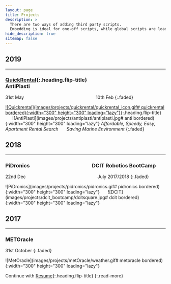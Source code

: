 ```yaml
---
layout: page
title: Projects
description: >
  There are two ways of adding third party scripts.
  Embedding is ideal for one-off scripts, while global scripts are loaded on every page.
hide_description: true
sitemap: false
---
```


## 2019
*** 
### [QuickRental](../projectlist/2019-31-05-QuickRental/){:.heading.flip-title} &emsp;&emsp;&emsp;&emsp;&emsp;&emsp;&emsp;&emsp;&emsp;&emsp;&nbsp;&nbsp; AntiPlasti
31st May &emsp;&emsp;&emsp;&emsp;&emsp;&emsp;&emsp;&emsp;&emsp;&emsp;&emsp;&emsp;&emsp;&emsp;&emsp;&nbsp;&nbsp; 10th Feb
{:.faded}
<!-- GIFs -->
[![Quickrental](images/projects/quickrental/quickrental_icon.gif# quickrental bordered){:width="300" height="300" loading="lazy"}](../projectlist/2019-31-05-QuickRental/){:.heading.flip-title} &emsp;&nbsp;
![AntiPlasti](images/projects/antiplasti/antiplasti.jpg# anti bordered){:width="300" height="300" loading="lazy"}
*Affordable, Speedy, Easy, Apartment Rental Search* &emsp;&nbsp; *Saving Marine Environment*
{:.faded}
<!-- ![Quickrental](images/projects/quickrental/quickrental_icon.gif# quickrental bordered){:width="300" height="300" loading="lazy"} &emsp;&nbsp; -->
<!-- https://github.com/quickrentalteam -->
<!-- https://github.com/antiplasti -->

## 2018
*** 
### PiDronics &emsp;&emsp;&emsp;&emsp;&emsp;&emsp;&emsp;&emsp;&emsp;&emsp;&emsp;&nbsp;&nbsp; DCIT Robotics BootCamp
22nd Dec &emsp;&emsp;&emsp;&emsp;&emsp;&emsp;&emsp;&emsp;&emsp;&emsp;&emsp;&emsp;&emsp;&emsp;&emsp;&nbsp;&nbsp; July 2017/2018
{:.faded}
<!-- GIFs -->
![PiDronics](images/projects/pidronics/pidronics.gif# pidronics bordered){:width="300" height="300" loading="lazy"} &emsp;&nbsp;
![DCIT](images/projects/dcit_bootcamp/dcitsquare.jpg# dcit bordered){:width="300" height="300" loading="lazy"}

<!-- https://github.com/PiDronics -->

## 2017
*** 
### METOracle 
31st October 
{:.faded}
<!-- GIFs -->
![MetOracle](images/projects/metOracle/weather.gif# metoracle bordered){:width="300" height="300" loading="lazy"} 

<!-- https://github.com/irontarkus95/MET-Oracle-lstm-time-series-weather-prediction -->

Continue with [Resume](resume.md){:.heading.flip-title}
{:.read-more}
